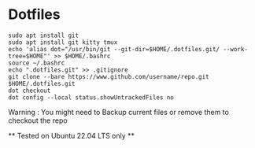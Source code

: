# Dotfiles

```
sudo apt install git
sudo apt install git kitty tmux
echo 'alias dot="/usr/bin/git --git-dir=$HOME/.dotfiles.git/ --work-tree=$HOME"' >> $HOME/.bashrc
source ~/.bashrc
echo ".dotfiles.git" >> .gitignore
git clone --bare https://www.github.com/username/repo.git $HOME/.dotfiles.git
dot checkout
dot config --local status.showUntrackedFiles no
```

Warning : You might need to Backup current files or remove them to checkout the repo


** Tested on Ubuntu 22.04 LTS only **
